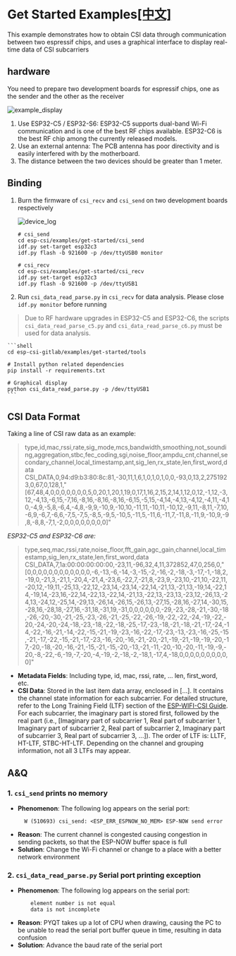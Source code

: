 # Get Started Examples[[中文]](./README_cn.md)

This example demonstrates how to obtain CSI data through communication between two espressif chips, and uses a graphical interface to display real-time data of CSI subcarriers

## hardware

You need to prepare two development boards for espressif chips, one as the sender and the other as the receiver

![example_display](./docs/_static/example_display.png)

1. Use ESP32-C5 / ESP32-S6: ESP32-C5 supports dual-band Wi-Fi communication and is one of the best RF chips available. ESP32-C6 is the best RF chip among the currently released models.
2. Use an external antenna: The PCB antenna has poor directivity and is easily interfered with by the motherboard.
3. The distance between the two devices should be greater than 1 meter.

## Binding

1. Burn the firmware of `csi_recv` and `csi_send` on two development boards respectively

    ![device_log](./docs/_static/device_log.png)

    ```shell
    # csi_send
    cd esp-csi/examples/get-started/csi_send
    idf.py set-target esp32c3
    idf.py flash -b 921600 -p /dev/ttyUSB0 monitor

    # csi_recv
    cd esp-csi/examples/get-started/csi_recv
    idf.py set-target esp32c3
    idf.py flash -b 921600 -p /dev/ttyUSB1
    ```

2. Run `csi_data_read_parse.py` in `csi_recv` for data analysis. Please close `idf.py monitor` before running
> Due to RF hardware upgrades in ESP32-C5 and ESP32-C6, the scripts `csi_data_read_parse_c5.py` and `csi_data_read_parse_c6.py` must be used for data analysis.  

    ```shell
    cd esp-csi-gitlab/examples/get-started/tools

    # Install python related dependencies
    pip install -r requirements.txt

    # Graphical display
    python csi_data_read_parse.py -p /dev/ttyUSB1
    ```

## CSI Data Format

Taking a line of CSI raw data as an example:

> type,id,mac,rssi,rate,sig_mode,mcs,bandwidth,smoothing,not_sounding,aggregation,stbc,fec_coding,sgi,noise_floor,ampdu_cnt,channel,secondary_channel,local_timestamp,ant,sig_len,rx_state,len,first_word,data
CSI_DATA,0,94:d9:b3:80:8c:81,-30,11,1,6,1,0,1,0,1,0,0,-93,0,13,2,2751923,0,67,0,128,1,"[67,48,4,0,0,0,0,0,0,0,5,0,20,1,20,1,19,0,17,1,16,2,15,2,14,1,12,0,12,-1,12,-3,12,-4,13,-6,15,-7,16,-8,16,-8,16,-8,16,-6,15,-5,15,-4,14,-4,13,-4,12,-4,11,-4,10,-4,9,-5,8,-6,4,-4,8,-9,9,-10,9,-10,10,-11,11,-10,11,-10,12,-9,11,-8,11,-7,10,-6,9,-6,7,-6,6,-7,5,-7,5,-8,5,-9,5,-10,5,-11,5,-11,6,-11,7,-11,8,-11,9,-10,9,-9,8,-8,8,-7,1,-2,0,0,0,0,0,0,0,0]"

*ESP32-C5 and ESP32-C6 are:*
>type,seq,mac,rssi,rate,noise_floor,fft_gain,agc_gain,channel,local_timestamp,sig_len,rx_state,len,first_word,data
CSI_DATA,7,1a:00:00:00:00:00,-23,11,-96,32,4,11,372852,47,0,256,0,"[0,0,0,0,0,0,0,0,0,0,0,0,-6,-13,-6,-14,-3,-15,-2,-16,-2,-18,-3,-17,-1,-18,2,-19,0,-21,3,-21,1,-20,4,-21,4,-23,6,-22,7,-21,8,-23,9,-23,10,-21,10,-22,11,-20,12,-19,11,-25,13,-22,12,-23,14,-23,14,-22,14,-21,13,-21,13,-19,14,-22,14,-19,14,-23,16,-22,14,-22,13,-22,14,-21,13,-22,13,-23,13,-23,12,-26,13,-24,13,-24,12,-25,14,-29,13,-26,14,-26,15,-26,13,-27,15,-28,16,-27,14,-30,15,-28,16,-28,18,-27,16,-31,18,-31,19,-31,0,0,0,0,0,0,-29,-23,-28,-21,-30,-18,-26,-20,-30,-21,-25,-23,-26,-21,-25,-22,-26,-19,-22,-22,-24,-19,-22,-20,-24,-20,-24,-18,-23,-18,-22,-18,-25,-17,-23,-18,-21,-18,-21,-17,-24,-14,-22,-16,-21,-14,-22,-15,-21,-19,-23,-16,-22,-17,-23,-13,-23,-16,-25,-15,-21,-17,-22,-15,-21,-17,-23,-16,-20,-16,-21,-20,-21,-19,-21,-19,-19,-20,-17,-20,-18,-20,-16,-21,-15,-21,-15,-20,-13,-21,-11,-20,-10,-20,-11,-19,-9,-20,-8,-22,-6,-19,-7,-20,-4,-19,-2,-18,-2,-18,1,-17,4,-18,0,0,0,0,0,0,0,0,0,0]"

- **Metadata Fields**: Including type, id, mac, rssi, rate, ... len, first_word, etc.
- **CSI Data**: Stored in the last item data array, enclosed in [...]. It contains the channel state information for each subcarrier. For detailed structure, refer to the Long Training Field (LTF) section of the [ESP-WIFI-CSI Guide](https://docs.espressif.com/projects/esp-idf/en/latest/esp32/api-guides/wifi.html#wi-fi-channel-state-information). For each subcarrier, the imaginary part is stored first, followed by the real part (i.e., [Imaginary part of subcarrier 1, Real part of subcarrier 1, Imaginary part of subcarrier 2, Real part of subcarrier 2, Imaginary part of subcarrier 3, Real part of subcarrier 3, ...]).
The order of LTF is: LLTF, HT-LTF, STBC-HT-LTF. Depending on the channel and grouping information, not all 3 LTFs may appear.

## A&Q

### 1. `csi_send` prints no memory
- **Phenomenon**: The following log appears on the serial port:
  ```shell
    W (510693) csi_send: <ESP_ERR_ESPNOW_NO_MEM> ESP-NOW send error
  ````
- **Reason**: The current channel is congested causing congestion in sending packets, so that the ESP-NOW buffer space is full
- **Solution**: Change the Wi-Fi channel or change to a place with a better network environment

### 2. `csi_data_read_parse.py` Serial port printing exception
- **Phenomenon**: The following log appears on the serial port:
    ```shell
        element number is not equal
        data is not incomplete
    ````
- **Reason**: PYQT takes up a lot of CPU when drawing, causing the PC to be unable to read the serial port buffer queue in time, resulting in data confusion
- **Solution**: Advance the baud rate of the serial port
